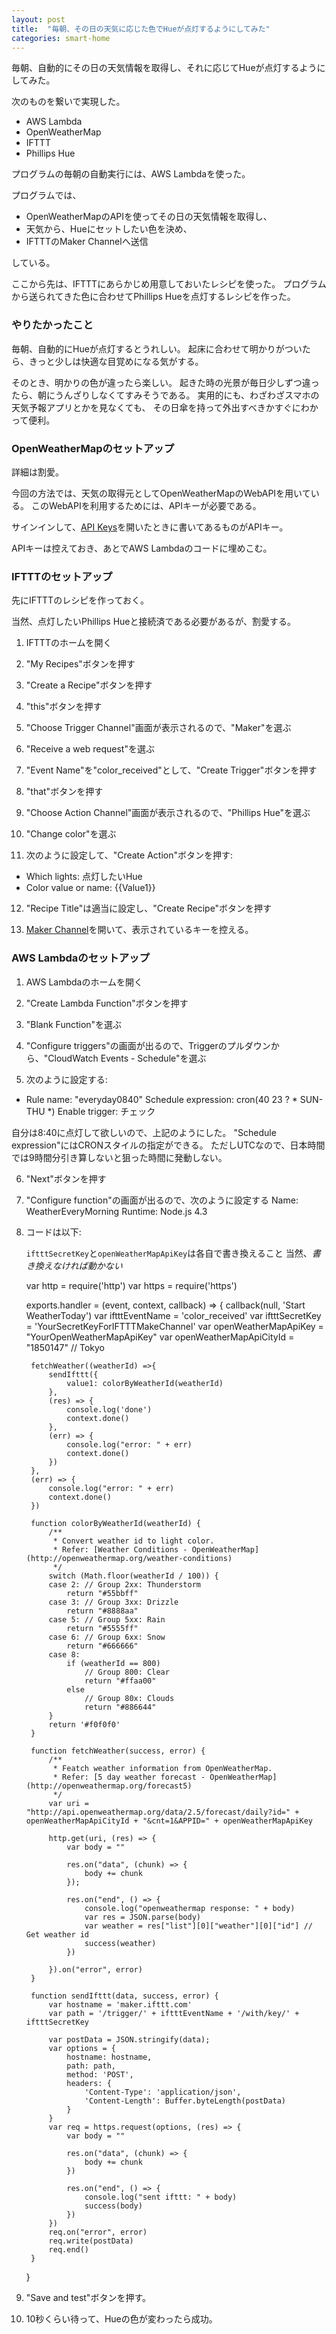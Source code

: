 ```yaml
---
layout: post
title:  "毎朝、その日の天気に応じた色でHueが点灯するようにしてみた"
categories: smart-home
---
```


毎朝、自動的にその日の天気情報を取得し、それに応じてHueが点灯するようにしてみた。

次のものを繋いで実現した。

- AWS Lambda
- OpenWeatherMap
- IFTTT
- Phillips Hue

プログラムの毎朝の自動実行には、AWS Lambdaを使った。

プログラムでは、

- OpenWeatherMapのAPIを使ってその日の天気情報を取得し、
- 天気から、Hueにセットしたい色を決め、
- IFTTTのMaker Channelへ送信

している。

ここから先は、IFTTTにあらかじめ用意しておいたレシピを使った。
プログラムから送られてきた色に合わせてPhillips Hueを点灯するレシピを作った。

### やりたかったこと

毎朝、自動的にHueが点灯するとうれしい。
起床に合わせて明かりがついたら、きっと少しは快適な目覚めになる気がする。

そのとき、明かりの色が違ったら楽しい。
起きた時の光景が毎日少しずつ違ったら、朝にうんざりしなくてすみそうである。
実用的にも、わざわざスマホの天気予報アプリとかを見なくても、
その日傘を持って外出すべきかすぐにわかって便利。

### OpenWeatherMapのセットアップ

詳細は割愛。

今回の方法では、天気の取得元としてOpenWeatherMapのWebAPIを用いている。
このWebAPIを利用するためには、APIキーが必要である。

サインインして、[API Keys](https://home.openweathermap.org/api_keys)を開いたときに書いてあるものがAPIキー。

APIキーは控えておき、あとでAWS Lambdaのコードに埋めこむ。

### IFTTTのセットアップ

先にIFTTTのレシピを作っておく。

当然、点灯したいPhillips Hueと接続済である必要があるが、割愛する。

1. IFTTTのホームを開く

2. "My Recipes"ボタンを押す

3. "Create a Recipe"ボタンを押す

4. "this"ボタンを押す

5. "Choose Trigger Channel"画面が表示されるので、"Maker"を選ぶ

6. "Receive a web request"を選ぶ

7. "Event Name"を"color_received"として、"Create Trigger"ボタンを押す

8. "that"ボタンを押す

9. "Choose Action Channel"画面が表示されるので、"Phillips Hue"を選ぶ

10. "Change color"を選ぶ

11. 次のように設定して、"Create Action"ボタンを押す:
  - Which lights: 点灯したいHue
  - Color value or name: {{Value1}}

12. "Recipe Title"は適当に設定し、"Create Recipe"ボタンを押す

13. [Maker Channel](https://internal-api.ifttt.com/maker)を開いて、表示されているキーを控える。

### AWS Lambdaのセットアップ

1. AWS Lambdaのホームを開く

2. "Create Lambda Function"ボタンを押す

3. "Blank Function"を選ぶ

4. "Configure triggers"の画面が出るので、Triggerのプルダウンから、"CloudWatch Events - Schedule"を選ぶ

5. 次のように設定する:
  - Rule name: "everyday0840"
  Schedule expression: cron(40 23 ? * SUN-THU *)
  Enable trigger: チェック

  自分は8:40に点灯して欲しいので、上記のようにした。
  "Schedule expression"にはCRONスタイルの指定ができる。
  ただしUTCなので、日本時間では9時間分引き算しないと狙った時間に発動しない。

6. "Next"ボタンを押す

7. "Configure function"の画面が出るので、次のように設定する
  Name: WeatherEveryMorning
  Runtime: Node.js 4.3

8. コードは以下:

    `iftttSecretKey`と`openWeatherMapApiKey`は各自で書き換えること
    当然、*書き換えなければ動かない*

    var http = require('http')
    var https = require('https')
    
    exports.handler = (event, context, callback) => {
        callback(null, 'Start WeatherToday')
        var iftttEventName = 'color_received'
        var iftttSecretKey = 'YourSecretKeyForIFTTTMakeChannel'
        var openWeatherMapApiKey = "YourOpenWeatherMapApiKey"
        var openWeatherMapApiCityId = "1850147" // Tokyo
        
        fetchWeather((weatherId) =>{ 
            sendIfttt({
                value1: colorByWeatherId(weatherId)
            },
            (res) => {
                console.log('done')
                context.done()
            },
            (err) => {
                console.log("error: " + err)
                context.done()
            })
        },
        (err) => {
            console.log("error: " + err)
            context.done()
        })
        
        function colorByWeatherId(weatherId) {
            /**
             * Convert weather id to light color.
             * Refer: [Weather Conditions - OpenWeatherMap](http://openweathermap.org/weather-conditions)
             */
            switch (Math.floor(weatherId / 100)) {
            case 2: // Group 2xx: Thunderstorm
                return "#55bbff"
            case 3: // Group 3xx: Drizzle
                return "#8888aa"
            case 5: // Group 5xx: Rain
                return "#5555ff"
            case 6: // Group 6xx: Snow
                return "#666666"
            case 8:
                if (weatherId == 800)
                    // Group 800: Clear
                    return "#ffaa00"
                else
                    // Group 80x: Clouds
                    return "#886644"
            }
            return '#f0f0f0'
        }
    
        function fetchWeather(success, error) {
            /**
             * Featch weather information from OpenWeatherMap.
             * Refer: [5 day weather forecast - OpenWeatherMap](http://openweathermap.org/forecast5)
             */
            var uri = "http://api.openweathermap.org/data/2.5/forecast/daily?id=" + openWeatherMapApiCityId + "&cnt=1&APPID=" + openWeatherMapApiKey
    
            http.get(uri, (res) => {
                var body = ""
            
                res.on("data", (chunk) => {
                    body += chunk
                });
            
                res.on("end", () => {
                    console.log("openweathermap response: " + body)
                    var res = JSON.parse(body)
                    var weather = res["list"][0]["weather"][0]["id"] // Get weather id
                    success(weather)
                })
                
            }).on("error", error)
        }
        
        function sendIfttt(data, success, error) {
            var hostname = 'maker.ifttt.com'
            var path = '/trigger/' + iftttEventName + '/with/key/' + iftttSecretKey
    
            var postData = JSON.stringify(data);
            var options = {
                hostname: hostname,
                path: path,
                method: 'POST',
                headers: {
                    'Content-Type': 'application/json',
                    'Content-Length': Buffer.byteLength(postData)
                }
            }
            var req = https.request(options, (res) => {
                var body = ""
            
                res.on("data", (chunk) => {
                    body += chunk
                })
            
                res.on("end", () => {
                    console.log("sent ifttt: " + body)
                    success(body)
                })
            })
            req.on("error", error)
            req.write(postData)
            req.end()
        }
    }

9. "Save and test"ボタンを押す。

10. 10秒くらい待って、Hueの色が変わったら成功。


